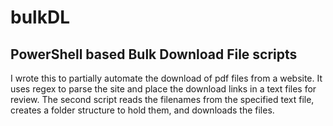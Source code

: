 # bulkDL

## PowerShell based Bulk Download File scripts
I wrote this to partially automate the download of pdf files from a website.  It uses regex to parse the site and place the download links in a text files for review.  The second script reads the filenames from the specified text file, creates a folder structure to hold them, and downloads the files.
